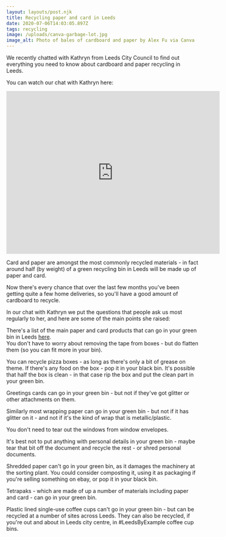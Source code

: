 ```yaml
---
layout: layouts/post.njk
title: Recycling paper and card in Leeds
date: 2020-07-06T14:03:05.897Z
tags: recycling
image: /uploads/canva-garbage-lot.jpg
image_alt: Photo of bales of cardboard and paper by Alex Fu via Canva
---
```

We recently chatted with Kathryn from Leeds City Council to find out everything you need to know about cardboard and paper recycling in Leeds.

You can watch our chat with Kathryn here:

<iframe src="https://www.facebook.com/plugins/video.php?href=https%3A%2F%2Fwww.facebook.com%2Fzerowasteleeds%2Fvideos%2F266885891276674%2F&show_text=1&width=560" width="560" height="427" style="border:none;overflow:hidden" scrolling="no" frameborder="0" allowTransparency="true" allow="encrypted-media" allowFullScreen="true"></iframe>

Card and paper are amongst the most commonly recycled materials - in fact around half (by weight) of a green recycling bin in Leeds will be made up of paper and card.

Now there's every chance that over the last few months you've been getting quite a few home deliveries, so you'll have a good amount of cardboard to recycle.  

In our chat with Kathryn we put the questions that people ask us most regularly to her, and here are some of the main points she raised:

There's a list of the main paper and card products that can go in your green bin in Leeds [here](https://www.leeds.gov.uk/residents/bins-and-recycling/your-bins/green-recycling-bin).  \
You don't have to worry about removing the tape from boxes - but do flatten them (so you can fit more in your bin).

You can recycle pizza boxes - as long as there's only a bit of grease on theme.  If there's any food on the box - pop it in your black bin.  It's possible that half the box is clean - in that case rip the box and put the clean part in your green bin.

Greetings cards can go in your green bin - but not if they've got glitter or other attachments on them.  

Similarly most wrapping paper can go in your green bin - but not if it has glitter on it - and not if it's the kind of wrap that is metallic/plastic.

You don't need to tear out the windows from window envelopes.

It's best not to put anything with personal details in your green bin - maybe tear that bit off the document and recycle the rest - or shred personal documents.

Shredded paper can't go in your green bin, as it damages the machinery at the sorting plant.  You could consider composting it, using it as packaging if you're selling something on ebay, or pop it in your black bin.

Tetrapaks - which are made of up a number of materials including paper and card - can go in your green bin.

Plastic lined single-use coffee cups can't go in your green bin - but can be recycled at a number of sites across Leeds.  They can also be recycled, if you're out and about in Leeds city centre, in #LeedsByExample coffee cup bins.